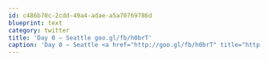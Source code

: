 ```yaml
---
id: c486b70c-2cdd-49a4-adae-a5a70769786d
blueprint: text
category: twitter
title: 'Day 0 – Seattle goo.gl/fb/h0brT'
caption: 'Day 0 – Seattle <a href="http://goo.gl/fb/h0brT" title="http://goo.gl/fb/h0brT" class="link link_untco">goo.gl/fb/h0brT</a>'
---
```

